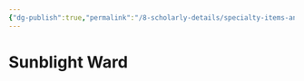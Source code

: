 ```yaml
---
{"dg-publish":true,"permalink":"/8-scholarly-details/specialty-items-and-materials/key-items/sunblight-ward/","noteIcon":""}
---
```


# Sunblight Ward
